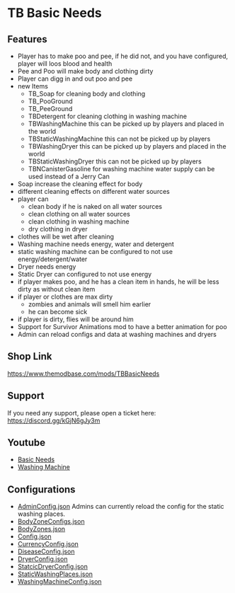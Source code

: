 # TB Basic Needs

## Features
- Player has to make poo and pee, if he did not, and you have configured, player will loos blood and health
- Pee and Poo will make body and clothing dirty
- Player can digg in and out poo and pee
- new Items 
  - TB_Soap for cleaning body and clothing
  - TB_PooGround
  - TB_PeeGround
  - TBDetergent for cleaning clothing in washing machine
  - TBWashingMachine this can be picked up by players and placed in the world
  - TBStaticWashingMachine this can not be picked up by players
  - TBWashingDryer this can be picked up by players and placed in the world
  - TBStaticWashingDryer this can not be picked up by players
  - TBNCanisterGasoline for washing machine water supply can be used instead of a Jerry Can
- Soap increase the cleaning effect for body
- different cleaning effects on different water sources
- player can 
  - clean body if he is naked on all water sources
  - clean clothing on all water sources
  - clean clothing in washing machine
  - dry clothing in dryer
- clothes will be wet after cleaning
- Washing machine needs energy, water and detergent
- static washing machine can be configured to not use energy/detergent/water
- Dryer needs energy
- Static Dryer can configured to not use energy
- if player makes poo, and he has a clean item  in hands, he will be less dirty as without clean item
- if player or clothes are max dirty
  - zombies and animals will smell him earlier
  - he can become sick
- if player is dirty, flies will be around him
- Support for Survivor Animations mod to have a better animation for poo
- Admin can reload configs and data at washing machines and dryers

## Shop Link
https://www.themodbase.com/mods/TBBasicNeeds

## Support

If you need any support, please open a ticket here: https://discord.gg/kGjN6gJy3m

## Youtube

- [Basic Needs](https://youtu.be/3CVjtuJO8gE)
- [Washing Machine](https://www.youtube.com/watch?v=Z5NNgfVLpaQ)


## Configurations

- [AdminConfig.json](../GlobalConfigs/Readme.md#adminconfigjson) Admins can currently reload the config for the static washing places.
- [BodyZoneConfigs.json](Configs/BodyZoneConfigs.md)
- [BodyZones.json](Configs/BodyZones.md)
- [Config.json](Configs/Config.md)
- [CurrencyConfig.json](../GlobalConfigs/Readme.md#currencyconfigjson)
- [DiseaseConfig.json](Configs/DiseaseConfig.md)
- [DryerConfig.json](Configs/DryerConfig.md)
- [StatcicDryerConfig.json](Configs/StaticDryerConfig)
- [StaticWashingPlaces.json](Configs/StaticWashingPlaces.md)
- [WashingMachineConfig.json](Configs/WashingMachineConfig.md)